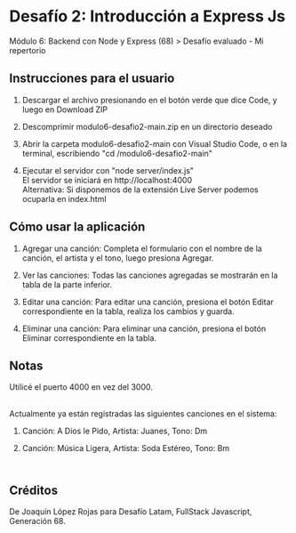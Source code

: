 <h1>Desafío 2: Introducción a Express Js</h1>
<p>Módulo 6: Backend con Node y Express (68) > Desafío evaluado - Mi repertorio</p>

<h2>Instrucciones para el usuario</h2>

<ol>
  <li><p>Descargar el archivo presionando en el botón verde que dice Code, y luego en Download ZIP</p></li>
  <li><p>Descomprimir modulo6-desafio2-main.zip en un directorio deseado</p></p></li>
  <li><p>Abrir la carpeta modulo6-desafio2-main con Visual Studio Code, o en la terminal, escribiendo "cd <ruta-del-directorio>/modulo6-desafio2-main"</p></p></li>
  <li><p>Ejecutar el servidor con "node server/index.js"<br>El servidor se iniciará en http://localhost:4000<br> Alternativa: Si disponemos de la extensión Live Server podemos ocuparla en index.html</p></p></li>
</ol>

<h2>Cómo usar la aplicación</h2>

<ol>
  <li><p>Agregar una canción: Completa el formulario con el nombre de la canción, el artista y el tono, luego presiona Agregar.</p></li>
  <li><p>Ver las canciones: Todas las canciones agregadas se mostrarán en la tabla de la parte inferior.</p></li>
  <li><p>Editar una canción: Para editar una canción, presiona el botón Editar correspondiente en la tabla, realiza los cambios y guarda.</p></li>
  <li><p>Eliminar una canción: Para eliminar una canción, presiona el botón Eliminar correspondiente en la tabla.</p></li>
</ol>

<h2>Notas</h2>
<p>Utilicé el puerto 4000 en vez del 3000.</p>
<p><br>Actualmente ya están registradas las siguientes canciones en el sistema:</p>
<ol>
 <li><p>Canción: A Dios le Pido, Artista: Juanes, Tono: Dm</p></li>
 <li><p>Canción: Música Ligera, Artista: Soda Estéreo, Tono: Bm</p></li>
</ol>


<h2><br>Créditos</h2>
<p>De Joaquín López Rojas para Desafío Latam, FullStack Javascript, Generación 68.</p>

